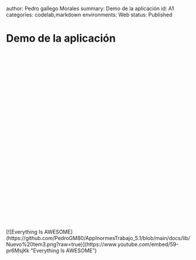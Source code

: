 author: Pedro gallego Morales
summary: Demo de la aplicación
id: A1
categories: codelab,markdown
environments: Web
status: Published

# Demo de la aplicación


<iframe width="569" height="480" src="" title="YouTube video player" frameborder="0" allow="accelerometer; autoplay; clipboard-write; encrypted-media; gyroscope; picture-in-picture" allowfullscreen></iframe>
[![Everything Is AWESOME](https://github.com/PedroGM80/AppInormesTrabajo_5.1/blob/main/docs/lib/Nuevo%20tem3.png?raw=true)](https://www.youtube.com/embed/59-pr6MsjKk "Everything Is AWESOME")
